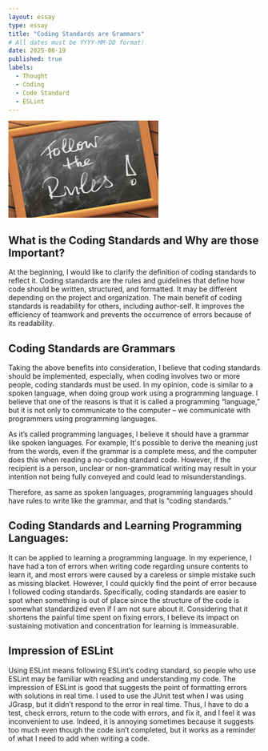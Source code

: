 ```yaml
---
layout: essay
type: essay
title: "Coding Standards are Grammars"
# All dates must be YYYY-MM-DD format!
date: 2025-06-19
published: true
labels:
  - Thought
  - Coding
  - Code Standard
  - ESLint
---
```


<img width="300px" class="rounded float-start pe-4" src="../img/rules.jpg">

## What is the Coding Standards and Why are those Important?
At the beginning, I would like to clarify the definition of coding standards to reflect it. Coding standards are the rules and guidelines that define how code should be written, structured, and formatted. It may be different depending on the project and organization. The main benefit of coding standards is readability for others, including author-self. It improves the efficiency of teamwork and prevents the occurrence of errors because of its readability.

## Coding Standards are Grammars
Taking the above benefits into consideration, I believe that coding standards should be implemented, especially, when coding involves two or more people, coding standards must be used. In my opinion, code is similar to a spoken language, when doing group work using a programming language. I believe that one of the reasons is that it is called a programming “language,” but it is not only to communicate to the computer – we communicate with programmers using programming languages. 

As it’s called programming languages, I believe it should have a grammar like spoken languages. For example, It's possible to derive the meaning just from the words, even if the grammar is a complete mess, and the computer does this when reading a no-coding standard code. However, if the recipient is a person, unclear or non-grammatical writing may result in your intention not being fully conveyed and could lead to misunderstandings. 

Therefore, as same as spoken languages, programming languages should have rules to write like the grammar, and that is “coding standards.”

## Coding Standards and Learning Programming Languages:

It can be applied to learning a programming language. In my experience, I have had a ton of errors when writing code regarding unsure contents to learn it, and most errors were caused by a careless or simple mistake such as missing blacket. However, I could quickly find the point of error because I followed coding standards. Specifically, coding standards are easier to spot when something is out of place since the structure of the code is somewhat standardized even if I am not sure about it. Considering that it shortens the painful time spent on fixing errors, I believe its impact on sustaining motivation and concentration for learning is immeasurable.

## Impression of ESLint

Using ESLint means following ESLint’s coding standard, so people who use ESLint may be familiar with reading and understanding my code. The impression of ESLint is good that suggests the point of formatting errors with solutions in real time. I used to use the JUnit test when I was using JGrasp, but it didn’t respond to the error in real time. Thus, I have to do a test, check errors, return to the code with errors, and fix it, and I feel it was inconvenient to use. Indeed, it is annoying sometimes because it suggests too much even though the code isn’t completed, but it works as a reminder of what I need to add when writing a code. 
